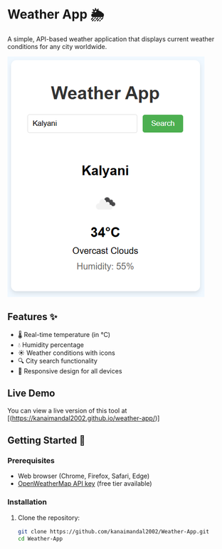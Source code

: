 # Weather App 🌦️

A simple, API-based weather application that displays current weather conditions for any city worldwide.

![Weather App Screenshot](weather.png)

## Features ✨

- 🌡️ Real-time temperature (in °C)
- 💧 Humidity percentage
- ☀️ Weather conditions with icons
- 🔍 City search functionality
- 📱 Responsive design for all devices

## Live Demo

You can view a live version of this tool at [(https://kanaimandal2002.github.io/weather-app/)]

## Getting Started 🚀

### Prerequisites

- Web browser (Chrome, Firefox, Safari, Edge)
- [OpenWeatherMap API key](https://openweathermap.org/api) (free tier available)

### Installation

1. Clone the repository:
   ```bash
   git clone https://github.com/kanaimandal2002/Weather-App.git
   cd Weather-App
